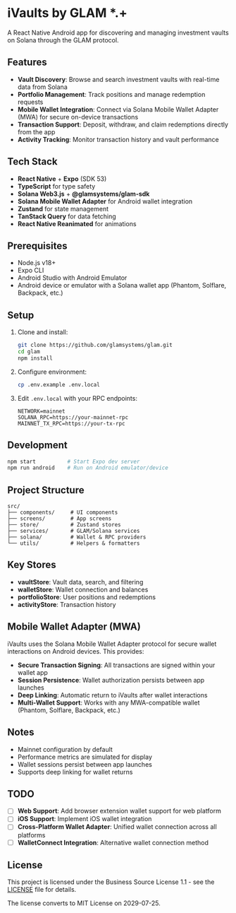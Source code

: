 # iVaults by GLAM *.+

A React Native Android app for discovering and managing investment vaults on Solana through the GLAM protocol.

## Features

- **Vault Discovery**: Browse and search investment vaults with real-time data from Solana
- **Portfolio Management**: Track positions and manage redemption requests
- **Mobile Wallet Integration**: Connect via Solana Mobile Wallet Adapter (MWA) for secure on-device transactions
- **Transaction Support**: Deposit, withdraw, and claim redemptions directly from the app
- **Activity Tracking**: Monitor transaction history and vault performance

## Tech Stack

- **React Native** + **Expo** (SDK 53)
- **TypeScript** for type safety
- **Solana Web3.js** + **@glamsystems/glam-sdk**
- **Solana Mobile Wallet Adapter** for Android wallet integration
- **Zustand** for state management
- **TanStack Query** for data fetching
- **React Native Reanimated** for animations

## Prerequisites

- Node.js v18+
- Expo CLI
- Android Studio with Android Emulator
- Android device or emulator with a Solana wallet app (Phantom, Solflare, Backpack, etc.)

## Setup

1. Clone and install:
   ```bash
   git clone https://github.com/glamsystems/glam.git
   cd glam
   npm install
   ```

2. Configure environment:
   ```bash
   cp .env.example .env.local
   ```

3. Edit `.env.local` with your RPC endpoints:
   ```
   NETWORK=mainnet
   SOLANA_RPC=https://your-mainnet-rpc
   MAINNET_TX_RPC=https://your-tx-rpc
   ```

## Development

```bash
npm start          # Start Expo dev server
npm run android    # Run on Android emulator/device
```

## Project Structure

```
src/
├── components/     # UI components
├── screens/        # App screens
├── store/          # Zustand stores
├── services/       # GLAM/Solana services
├── solana/         # Wallet & RPC providers
└── utils/          # Helpers & formatters
```

## Key Stores

- **vaultStore**: Vault data, search, and filtering
- **walletStore**: Wallet connection and balances
- **portfolioStore**: User positions and redemptions
- **activityStore**: Transaction history

## Mobile Wallet Adapter (MWA)

iVaults uses the Solana Mobile Wallet Adapter protocol for secure wallet interactions on Android devices. This provides:

- **Secure Transaction Signing**: All transactions are signed within your wallet app
- **Session Persistence**: Wallet authorization persists between app launches
- **Deep Linking**: Automatic return to iVaults after wallet interactions
- **Multi-Wallet Support**: Works with any MWA-compatible wallet (Phantom, Solflare, Backpack, etc.)

## Notes

- Mainnet configuration by default
- Performance metrics are simulated for display
- Wallet sessions persist between app launches
- Supports deep linking for wallet returns

## TODO

- [ ] **Web Support**: Add browser extension wallet support for web platform
- [ ] **iOS Support**: Implement iOS wallet integration
- [ ] **Cross-Platform Wallet Adapter**: Unified wallet connection across all platforms
- [ ] **WalletConnect Integration**: Alternative wallet connection method

## License

This project is licensed under the Business Source License 1.1 - see the [LICENSE](LICENSE) file for details.

The license converts to MIT License on 2029-07-25.
